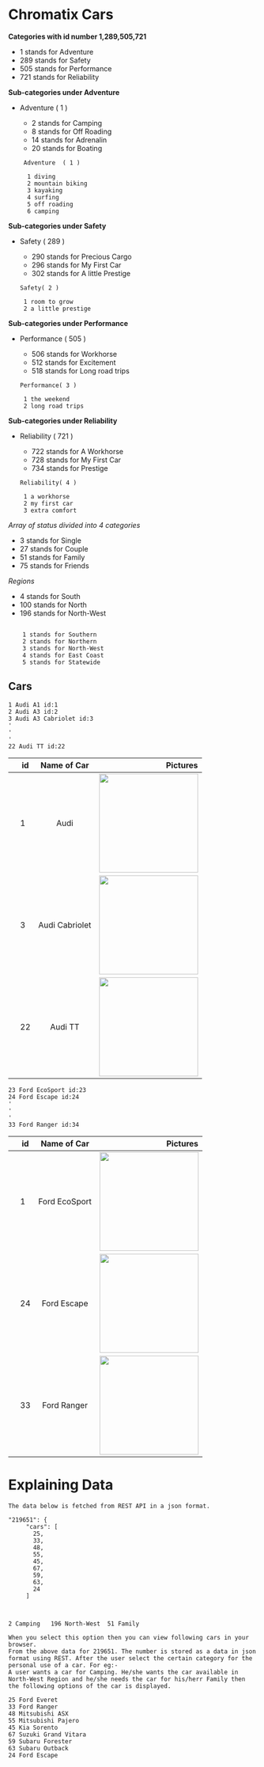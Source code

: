
<!-- Headings-->

# Chromatix Cars

<!--Italics -->

**Categories with id number 1,289,505,721**
* 1 stands for Adventure
* 289 stands for Safety
* 505 stands for Performance
* 721 stands for Reliability

**Sub-categories under Adventure**
* Adventure ( 1 )
    * 2  stands for Camping
    * 8  stands for Off Roading
    * 14 stands for Adrenalin
    * 20 stands for Boating

   ```   
    Adventure  ( 1 )

     1 diving
     2 mountain biking
     3 kayaking
     4 surfing
     5 off roading 
     6 camping
     ```

**Sub-categories under Safety**
* Safety    ( 289 )
    * 290 stands for Precious Cargo
    * 296 stands for My First Car
    * 302 stands for A little Prestige

    ```
    Safety( 2 )

     1 room to grow
     2 a little prestige
     ```

**Sub-categories under Performance**
* Performance   ( 505 )
    * 506 stands for Workhorse
    * 512 stands for Excitement
    * 518 stands for Long road trips

    ```
    Performance( 3 )

     1 the weekend
     2 long road trips
     ```
 
**Sub-categories under Reliability**  
*  Reliability  ( 721 )
    * 722 stands for A Workhorse
    * 728 stands for My First Car
    * 734 stands for Prestige

    ```
    Reliability( 4 )

     1 a workhorse
     2 my first car
     3 extra comfort
     ```

*Array of status divided into 4 categories*
 * 3 stands for Single
* 27 stands for Couple
* 51 stands for Family
* 75 stands for Friends

*Regions*
* 4 stands for South
* 100 stands for North
* 196 stands for North-West

```

    1 stands for Southern
    2 stands for Northern
    3 stands for North-West
    4 stands for East Coast
    5 stands for Statewide

```

## Cars
    1 Audi A1 id:1
    2 Audi A3 id:2
    3 Audi A3 Cabriolet id:3
    '
    '
    '
    22 Audi TT id:22


|   | id        | Name of Car           | Pictures  |
|---| ------------- |:-------------:| -----:|
|   | 1         | Audi               | <img src= "car-images/AudiA1.png" width="200"> |
|   | 3         | Audi Cabriolet            |   <img src= "car-images/AudiA3.png" width="200"> |
|   | 22          | Audi TT    |    <img src= "car-images/AudiTT.png" width="200"> |


    23 Ford EcoSport id:23
    24 Ford Escape id:24
    '
    '
    '
    33 Ford Ranger id:34


|   | id        | Name of Car           | Pictures  |
|---| ------------- |:-------------:| -----:|
|   | 1         | Ford EcoSport               | <img src= "car-images/fordecosport.png" width="200"> |
|   | 24       | Ford Escape            |   <img src= "car-images/fordescape.png" width="200"> |
|   | 33          | Ford Ranger    |    <img src= "car-images/fordranger.png" width="200"> |

    
 
 
 #  Explaining Data

 ```
 The data below is fetched from REST API in a json format.
  
 "219651": {
      "cars": [
        25,
        33,
        48,
        55,
        45,
        67,
        59,
        63,
        24
      ]

  
 ```
 ```
2 Camping   196 North-West  51 Family 

When you select this option then you can view following cars in your browser.
From the above data for 219651. The number is stored as a data in json format using REST. After the user select the certain category for the personal use of a car. For eg:-
A user wants a car for Camping. He/she wants the car available in North-West Region and he/she needs the car for his/herr Family then the following options of the car is displayed. 

25 Ford Everet
33 Ford Ranger
48 Mitsubishi ASX
55 Mitsubishi Pajero
45 Kia Sorento
67 Suzuki Grand Vitara
59 Subaru Forester
63 Subaru Outback
24 Ford Escape
```

